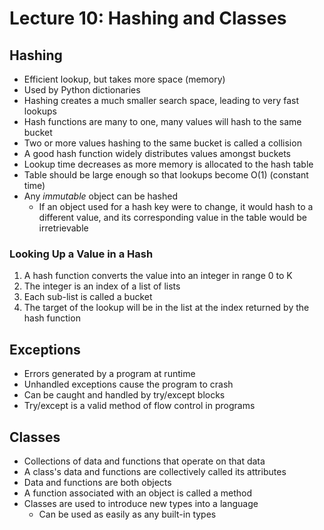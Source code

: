 # Lecture 10: Hashing and Classes

## Hashing
* Efficient lookup, but takes more space (memory)
* Used by Python dictionaries
* Hashing creates a much smaller search space, leading to very fast lookups
* Hash functions are many to one, many values will hash to the same bucket
* Two or more values hashing to the same bucket is called a collision
* A good hash function widely distributes values amongst buckets
* Lookup time decreases as more memory is allocated to the hash table
* Table should be large enough so that lookups become O(1) (constant time)
* Any _immutable_ object can be hashed
	* If an object used for a hash key were to change, it would hash to a different value, and its corresponding value in the table would be irretrievable

### Looking Up a Value in a Hash
1. A hash function converts the value into an integer in range 0 to K
2. The integer is an index of a list of lists
3. Each sub-list is called a bucket
4. The target of the lookup will be in the list at the index returned by the hash function


## Exceptions
* Errors generated by a program at runtime
* Unhandled exceptions cause the program to crash
* Can be caught and handled by try/except blocks
* Try/except is a valid method of flow control in programs


## Classes
* Collections of data and functions that operate on that data
* A class's data and functions are collectively called its attributes
* Data and functions are both objects
* A function associated with an object is called a method
* Classes are used to introduce new types into a language
    * Can be used as easily as any built-in types